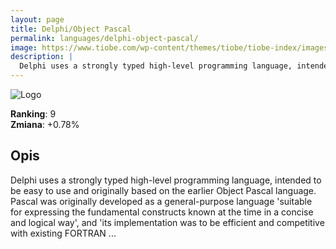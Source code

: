 ```yaml
---
layout: page
title: Delphi/Object Pascal
permalink: languages/delphi-object-pascal/
image: https://www.tiobe.com/wp-content/themes/tiobe/tiobe-index/images/Delphi_Object_Pascal.png
description: |
  Delphi uses a strongly typed high-level programming language, intended to be easy to use and originally based on the earlier Object Pascal language. Pascal was originally developed as a general-purpose language 'suitable for expressing the fundamental constructs known at the time in a concise and logical way', and 'its implementation was to be efficient and competitive with existing FORTRAN ...
---
```


![Logo](https://www.tiobe.com/wp-content/themes/tiobe/tiobe-index/images/Delphi_Object_Pascal.png)

**Ranking**: 9  
**Zmiana**: +0.78%    

## Opis

Delphi uses a strongly typed high-level programming language, intended to be easy to use and originally based on the earlier Object Pascal language. Pascal was originally developed as a general-purpose language 'suitable for expressing the fundamental constructs known at the time in a concise and logical way', and 'its implementation was to be efficient and competitive with existing FORTRAN ...
